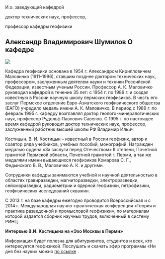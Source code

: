 И.о. заведующий кафедрой
   

 доктор технических наук, профессор,
   

 профессор
 кафедры геофизики 
  

**Александр Владимирович Шумилов**
О кафедре
-----------------------------------------------------------------------------------





![](http://www.psu.ru/files/images/fakultety/geology/kgf-2020.jpg)



 Кафедра геофизики основана в 1954 г. Александром Кирилловичем Маловичко (1911–1996), ставшим позднее доктором технических наук, профессором, заслуженным деятелем науки и техники Российской Федерации, известным ученым России. Профессор А. К. Маловичко руководил кафедрой в течение 35 лет: с 1954 г. по 1989 г. и создал известную в России научную школу пермских геофизиков. В честь его заслуг Пермское отделение Евро-Азиатского геофизического общества (ЕАГО) учредило медаль имени А. К. Маловичко. В период с 1989 г. по февраль 1995 г. кафедру возглавлял доктор геолого-минералогических наук, профессор Рудольф Павлович Савелов. С 1995 г. по настоящее время кафедрой руководит доктор технических наук, профессор, заслуженный работник высшей школы РФ Владимир Ильич
   

 Костицын. В. И. Костицын – известный в России геофизик, автор и соавтор ряда учебников, учебных пособий, монографий. Награжден медалью ордена «За заслуги перед Отечеством» II степени, Почетной грамотой Пермской области, Почетной грамотой г. Перми, а так же медалями имени выдающихся геофизиков Комарова С. Г., Федынского В. В., Маловичко А. К. и другими.
   

  

 Сотрудники кафедры занимаются учебной и научной деятельностью в областях гравиразведки, магниторазведки, электроразведки, сейсморазведки, радиометрии и ядерной геофизики, петрофизики, геофизических исследований скважин.
   

  

 С 2013 г. на базе кафедры ежегодно проводится Всероссийская и с 2014 г. Международная научно-практическая конференция «Теория и практика разведочной и промысловой геофизики», по материалам которой издается сборник научных трудов, включенный в систему РИНЦ.
 
  

**Интервью В.И. Костицына на «Эхо Москвы в Перми»** 


 Информация будет полезна для абитуриентов, студентов и всех, кто интересуется геофизикой. Послушать и скачать эфир программы «Ни дня без науки» можно
 [по ссылке](http://echoperm.ru/themes/12/326/139220/) 
 .
 



